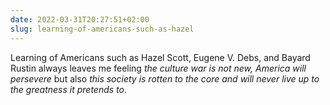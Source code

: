 ```yaml
---
date: 2022-03-31T20:27:51+02:00
slug: learning-of-americans-such-as-hazel
---
```

Learning of Americans such as Hazel Scott, Eugene V. Debs, and Bayard Rustin always leaves me feeling _the culture war is not new, America will persevere_ but also _this society is rotten to the core and will never live up to the greatness it pretends to_.


